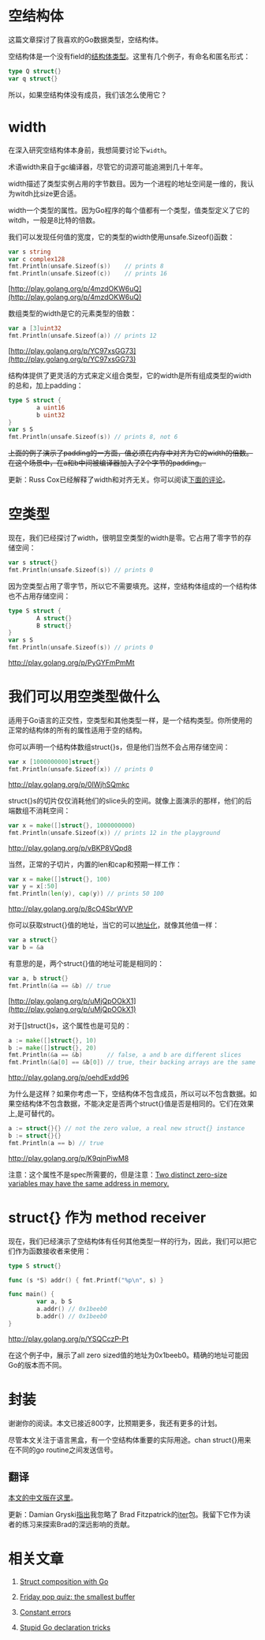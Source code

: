 # 空结构体

这篇文章探讨了我喜欢的Go数据类型，空结构体。

空结构体是一个没有field的[结构体类型](http://golang.org/ref/spec#Struct_types)。这里有几个例子，有命名和匿名形式：

```go
type Q struct{}
var q struct{}
```

所以，如果空结构体没有成员，我们该怎么使用它？

# width

在深入研究空结构体本身前，我想简要讨论下`width`。

术语width来自于gc编译器，尽管它的词源可能追溯到几十年年。

width描述了类型实例占用的字节数目。因为一个进程的地址空间是一维的，我认为witdh比size更合适。

width一个类型的属性。因为Go程序的每个值都有一个类型，值类型定义了它的witdh，一般是8比特的倍数。

我们可以发现任何值的宽度，它的类型的width使用unsafe.Sizeof()函数：

```go
var s string
var c complex128
fmt.Println(unsafe.Sizeof(s))    // prints 8
fmt.Println(unsafe.Sizeof(c))    // prints 16
```


[http://play.golang.org/p/4mzdOKW6uQ](http://play.golang.org/p/4mzdOKW6uQ)

数组类型的width是它的元素类型的倍数：

```go
var a [3]uint32
fmt.Println(unsafe.Sizeof(a)) // prints 12
```

[http://play.golang.org/p/YC97xsGG73](http://play.golang.org/p/YC97xsGG73)

结构体提供了更灵活的方式来定义组合类型，它的width是所有组成类型的width的总和，加上padding：

```go
type S struct {
        a uint16
        b uint32
}
var s S
fmt.Println(unsafe.Sizeof(s)) // prints 8, not 6
```

 ~~上面的例子演示了padding的一方面，值必须在内存中对齐为它的width的倍数。在这个场景中，在a和b中间被编译器加入了2个字节的padding。~~

更新：Russ Cox已经解释了width和对齐无关。你可以阅读[下面的评论](http://dave.cheney.net/2014/03/25/the-empty-struct#comment-2815)。

# 空类型

现在，我们已经探讨了width，很明显空类型的width是零。它占用了零字节的存储空间：

```go
var s struct{}
fmt.Println(unsafe.Sizeof(s)) // prints 0
```

因为空类型占用了零字节，所以它不需要填充。这样，空结构体组成的一个结构体也不占用存储空间：

```go
type S struct {
        A struct{}
        B struct{}
}
var s S
fmt.Println(unsafe.Sizeof(s)) // prints 0
```

http://play.golang.org/p/PyGYFmPmMt

# 我们可以用空类型做什么

适用于Go语言的正交性，空类型和其他类型一样，是一个结构类型。你所使用的正常的结构体的所有的属性适用于空的结构。

你可以声明一个结构体数组struct{}s，但是他们当然不会占用存储空间：

```go
var x [1000000000]struct{}
fmt.Println(unsafe.Sizeof(x)) // prints 0
```

http://play.golang.org/p/0lWjhSQmkc

struct{}s的切片仅仅消耗他们的slice头的空间。就像上面演示的那样，他们的后端数组不消耗空间：

```go
var x = make([]struct{}, 1000000000)
fmt.Println(unsafe.Sizeof(x)) // prints 12 in the playground
```

http://play.golang.org/p/vBKP8VQpd8

当然，正常的子切片，内置的len和cap和预期一样工作：

```go
var x = make([]struct{}, 100)
var y = x[:50]
fmt.Println(len(y), cap(y)) // prints 50 100
```

http://play.golang.org/p/8cO4SbrWVP

你可以获取struct{}值的地址，当它的可以[地址化](http://golang.org/ref/spec#Address_operators)，就像其他值一样：

```go
var a struct{}
var b = &a
```

有意思的是，两个struct{}值的地址可能是相同的：

```go
var a, b struct{}
fmt.Println(&a == &b) // true
```

[http://play.golang.org/p/uMjQpOOkX1](http://play.golang.org/p/uMjQpOOkX1)

对于[]struct{}s，这个属性也是可见的：

```go
a := make([]struct{}, 10)
b := make([]struct{}, 20)
fmt.Println(&a == &b)       // false, a and b are different slices
fmt.Println(&a[0] == &b[0]) // true, their backing arrays are the same
```

http://play.golang.org/p/oehdExdd96

为什么是这样？如果你考虑一下，空结构体不包含成员，所以可以不包含数据。如果空结构体不包含数据，不能决定是否两个struct{}值是否是相同的。它们在效果上,是可替代的。

```go
a := struct{}{} // not the zero value, a real new struct{} instance
b := struct{}{}
fmt.Println(a == b) // true
```

http://play.golang.org/p/K9qjnPiwM8

注意：这个属性不是spec所需要的，但是注意：[Two distinct zero-size variables may have the same address in memory.](http://golang.org/ref/spec#Size_and_alignment_guarantees)

# struct{} 作为 method receiver

现在，我们已经演示了空结构体有任何其他类型一样的行为，因此，我们可以把它们作为函数接收者来使用：

```go
type S struct{}

func (s *S) addr() { fmt.Printf("%p\n", s) }

func main() {
        var a, b S
        a.addr() // 0x1beeb0
        b.addr() // 0x1beeb0
}
```

http://play.golang.org/p/YSQCczP-Pt

在这个例子中，展示了all zero sized值的地址为0x1beeb0。精确的地址可能因Go的版本而不同。

# 封装

谢谢你的阅读。本文已接近800字，比预期更多，我还有更多的计划。

尽管本文关注于语言黑盒，有一个空结构体重要的实际用途。chan struct{}用来在不同的go routine之间发送信号。

## 翻译

[本文的中文版在这里](http://www.golangtc.com/t/575442b8b09ecc02f7000057)。

更新：Damian Gryski[指出](https://twitter.com/dgryski/status/448209131334545408)我忽略了 Brad Fitzpatrick的[iter](http://godoc.org/github.com/bradfitz/iter)包。我留下它作为读者的练习来探索Brad的深远影响的贡献。

# 相关文章

1. [Struct composition with Go](http://dave.cheney.net/2015/05/22/struct-composition-with-go)

2. [Friday pop quiz: the smallest buffer](http://dave.cheney.net/2015/06/05/friday-pop-quiz-the-smallest-buffer)

3. [Constant errors](http://dave.cheney.net/2016/04/07/constant-errors)

4. [Stupid Go declaration tricks](http://dave.cheney.net/2013/11/14/stupid-go-declaration-tricks)

   ​